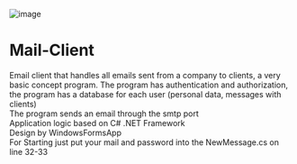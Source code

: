 ![image](https://user-images.githubusercontent.com/75273945/153838210-a24560fb-7cc4-49d8-9671-8ff24e52c1d2.png)
# Mail-Client

Email client that handles all emails sent from a company to clients, a very basic concept program. The program has authentication and authorization, the program has a database for each user (personal data, messages with clients)
<br>
The program sends an email through the smtp port<br>
Application logic based on C# .NET Framework<br>
Design by WindowsFormsApp<br>
For Starting just put your mail and password into the NewMessage.cs on line 32-33<br>

